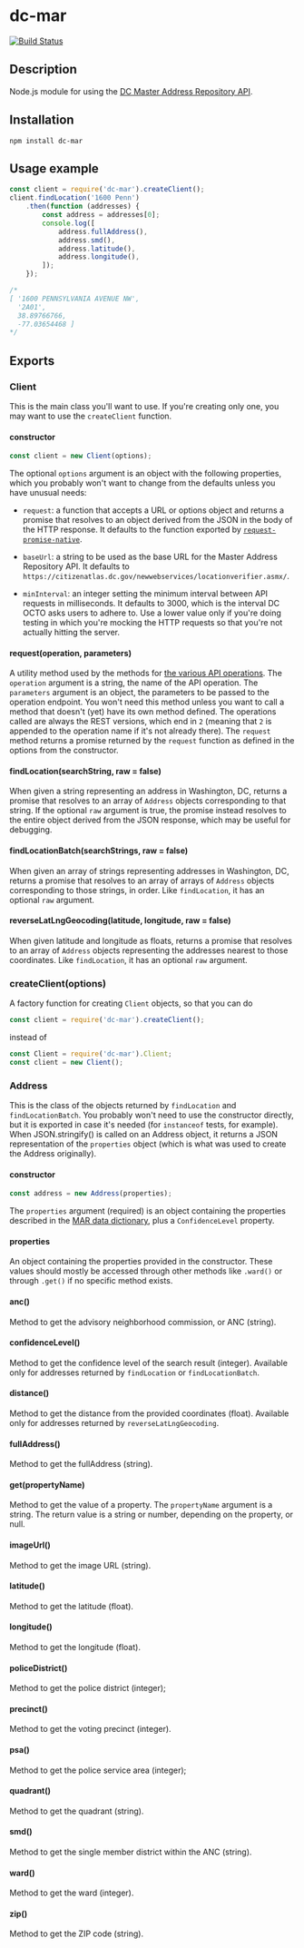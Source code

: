 # dc-mar

[![Build Status](https://travis-ci.org/kcivey/dc-mar-js.svg?branch=master)](https://travis-ci.org/kcivey/dc-mar-js)

## Description

Node.js module for using the [DC Master Address Repository API](https://opendata.dc.gov/pages/mar-webservices).

## Installation

    npm install dc-mar

## Usage example

```js
const client = require('dc-mar').createClient();
client.findLocation('1600 Penn')
    .then(function (addresses) {
        const address = addresses[0];
        console.log([
            address.fullAddress(),
            address.smd(),
            address.latitude(),
            address.longitude(),
        ]);
    });

/*
[ '1600 PENNSYLVANIA AVENUE NW',
  '2A01',
  38.89766766,
  -77.03654468 ]
*/
```

## Exports

### Client

This is the main class you'll want to use. If you're creating only one, you may want to use the
`createClient` function.

#### constructor

```js
const client = new Client(options);
```

The optional `options` argument is an object with the following properties, which
you probably won't want to change from the defaults unless you have unusual needs:

* `request`: a function that accepts a URL or options object and returns a promise that
resolves to an object derived from the JSON in the body of the HTTP response.
It defaults to the function exported by
[`request-promise-native`](https://www.npmjs.com/package/request-promise-native).

* `baseUrl`: a string to be used as the base URL for the Master Address Repository API.
It defaults to `https://citizenatlas.dc.gov/newwebservices/locationverifier.asmx/`.

* `minInterval`: an integer setting the minimum interval between API requests in
milliseconds.
It defaults to 3000, which is the interval DC OCTO asks users to adhere to.
Use a lower value only if you're doing testing in which you're mocking the HTTP 
requests so that you're not actually hitting the server.

#### request(operation, parameters)

A utility method used by the methods for 
[the various API operations](http://citizenatlas.dc.gov/newwebservices/locationverifier.asmx).
The `operation` argument is a string, the name of the API operation.
The `parameters` argument is an object, the parameters to be passed to the operation
endpoint.
You won't need this method unless you want to call a method that doesn't (yet) have its
own method defined. The operations called are always the REST versions, which end in
`2` (meaning that `2` is appended to the operation name if it's not already there).
The `request` method returns a promise returned by the `request` function as defined
in the options from the constructor.

#### findLocation(searchString, raw = false)

When given a string representing an address in Washington, DC, returns a promise that resolves
to an array of `Address` objects corresponding to that string. If the optional `raw` argument is
true, the promise instead resolves to the entire object derived from the JSON response, which
may be useful for debugging.

#### findLocationBatch(searchStrings, raw = false)

When given an array of strings representing addresses in Washington, DC, returns a promise
that resolves to an array of arrays of `Address` objects corresponding to those strings, in order.
Like `findLocation`, it has an optional `raw` argument.

#### reverseLatLngGeocoding(latitude, longitude, raw = false)

When given latitude and longitude as floats, returns a promise that resolves to an array of
`Address` objects representing the addresses nearest to those coordinates.
Like `findLocation`, it has an optional `raw` argument.

### createClient(options)

A factory function for creating `Client` objects, so that you can do

```js
const client = require('dc-mar').createClient();
```

instead of

```js
const Client = require('dc-mar').Client;
const client = new Client();
```

### Address

This is the class of the objects returned by `findLocation` and `findLocationBatch`. You probably
won't need to use the constructor directly, but it is exported in case it's needed
(for `instanceof` tests, for example). When JSON.stringify() is called on an Address object, it
returns a JSON representation of the `properties` object (which is what was used to create the 
Address originally).

#### constructor

```js
const address = new Address(properties);
```

The `properties` argument (required) is an object containing the properties described in the
[MAR data dictionary](https://octo.dc.gov/sites/default/files/dc/sites/octo/publication/attachments/DCGIS_MarDataDictionary_0.pdf),
plus a `ConfidenceLevel` property.

#### properties

An object containing the properties provided in the constructor.
These values should mostly be accessed through other methods like `.ward()` or through `.get()`
if no specific method exists.

#### anc()

Method to get the advisory neighborhood commission, or ANC (string).

#### confidenceLevel()

Method to get the confidence level of the search result (integer).
Available only for addresses returned by `findLocation` or `findLocationBatch`. 

#### distance()

Method to get the distance from the provided coordinates (float).
Available only for addresses returned by `reverseLatLngGeocoding`. 

#### fullAddress()

Method to get the fullAddress (string).

#### get(propertyName)

Method to get the value of a property. The `propertyName` argument is a string. The return value is
a string or number, depending on the property, or null.

#### imageUrl()

Method to get the image URL (string).

#### latitude()

Method to get the latitude (float).

#### longitude()

Method to get the longitude (float).

#### policeDistrict()

Method to get the police district (integer);

#### precinct()

Method to get the voting precinct (integer).

#### psa()

Method to get the police service area (integer);

#### quadrant()

Method to get the quadrant (string).

#### smd()

Method to get the single member district within the ANC (string).

#### ward()

Method to get the ward (integer).

#### zip()

Method to get the ZIP code (string).
